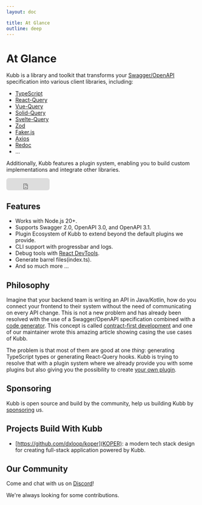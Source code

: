 ```yaml
---
layout: doc

title: At Glance
outline: deep
---
```


# At Glance
Kubb is a library and toolkit that transforms your [Swagger/OpenAPI](/knowledge-base/oas) specification into various client libraries, including:
- [TypeScript](/plugins/plugin-ts/)
- [React-Query](/plugins/plugin-react-query/)
- [Vue-Query](/plugins/plugin-vue-query/)
- [Solid-Query](/plugins/plugin-solid-query/)
- [Svelte-Query](/plugins/plugin-svelte-query/)
- [Zod](/plugins/plugin-zod/)
- [Faker.js](/plugins/plugin-faker/)
- [Axios](/plugins/plugin-client/)
- [Redoc](/plugins/plugin-redoc/)
- ...

Additionally, Kubb features a plugin system, enabling you to build custom implementations and integrate other libraries.

<iframe src="https://github.com/sponsors/stijnvanhulle/button" title="Sponsor stijnvanhulle" height="32" width="114" style="border: 0; border-radius: 6px;"></iframe>

## Features
- Works with Node.js 20+.
- Supports Swagger 2.0, OpenAPI 3.0, and OpenAPI 3.1.
- Plugin Ecosystem of Kubb to extend beyond the default plugins we provide.
- CLI support with progressbar and logs.
- Debug tools with [React DevTools](/knowledge-base/how-tos/debugging).
- Generate barrel files(index.ts).
- And so much more ...

## Philosophy

Imagine that your backend team is writing an API in Java/Kotlin, how do you connect your frontend to their system without the need of communicating on every API change.
This is not a new problem and has already been resolved with the use of a Swagger/OpenAPI specification combined with a <a href="https://tools.openapis.org/categories/code-generators.html">code generator</a>. This concept is called [contract-first development](https://medium.com/@dxloop/contract-first-approach-with-node-js-and-openapi-for-rest-services-d2283a7ffd9d) and one of our maintainer wrote this amazing article showing casing the use cases of Kubb.

The problem is that most of them are good at one _thing_: generating TypeScript types or generating React-Query hooks.
Kubb is trying to resolve that with a plugin system where we already provide you with some plugins but also giving you the possibility to create [your own plugin](/knowledge-base/plugins/).


## Sponsoring
Kubb is open source and build by the community, help us building Kubb by [sponsoring](https://github.com/sponsors/stijnvanhulle) us.

## Projects Build With Kubb

- [https://github.com/dxloop/koper](KOPER): a modern tech stack design for creating full-stack application powered by Kubb.


## Our Community
Come and chat with us on [Discord](https://discord.gg/shfBFeczrm)!

We're always looking for some contributions.
